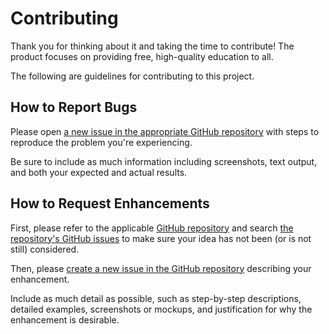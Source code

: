 # Contributing
Thank you for thinking about it and taking the time to contribute! The product focuses on providing free, high-quality education to all.

The following are guidelines for contributing to this project.

## How to Report Bugs

Please open [a new issue in the appropriate GitHub repository][new-issue] with steps to reproduce the problem you're experiencing.

Be sure to include as much information including screenshots, text output, and both your expected and actual results.

## How to Request Enhancements

First, please refer to the applicable [GitHub repository][github-repo] and search [the repository's GitHub issues][issues-list] to make sure your idea has not been (or is not still) considered.

Then, please [create a new issue in the GitHub repository][new-issue] describing your enhancement.

Include as much detail as possible, such as step-by-step descriptions, detailed examples, screenshots or mockups, and justification for why the enhancement is desirable.

[new-issue]: https://github.com/xerocodee/xerocodee.github.io/issues/new/choose
[github-repo]: https://github.com/xerocodee/xerocodee.github.io
[issues-list]: https://github.com/xerocodee/xerocodee.github.io/issues
